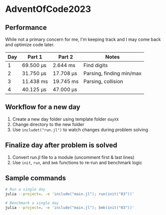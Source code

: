 # AdventOfCode2023

## Performance
While not a primary concern for me, I'm keeping track and I may come back and optimize code later.

| Day | Part 1    | Part 2    | Notes                    |
| --- | --------- | --------- | ------------------------ |
| 1   | 69.500 μs | 2.644 ms  | Find digits              |
| 2   | 31.750 μs | 17.708 μs | Parsing, finding min/max |
| 3   | 11.438 ms | 19.745 ms | Parsing, collision       |
| 4   | 40.125 μs | 47.000 μs |                          |

## Workflow for a new day
1. Create a new day folder using template folder `dayXX`
2. Change directory to the new folder
3. Use `includet("run.jl")` to watch changes during problem solving

## Finalize day after problem is solved
1. Convert run.jl file to a module (uncomment first & last lines)
2. Use `init`, `run`, and `bmk` functions to re-run and benchmark logic

## Sample commands

```bash
# Run a single day
julia --project=. -e 'include("main.jl"); run(init("03"))'

# Benchmark a single day
julia --project=. -e 'include("main.jl"); bmk(init("03"))'
```
